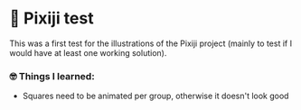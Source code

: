 # 🌸 Pixiji test

This was a first test for the illustrations of the Pixiji project (mainly to test if I would have at least one working solution).

### 🤓 Things I learned:
* Squares need to be animated per group, otherwise it doesn't look good
